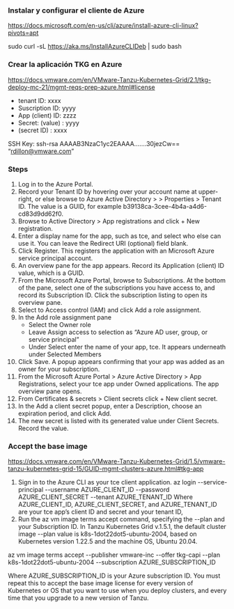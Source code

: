 ### Instalar y configurar el cliente de Azure 
https://docs.microsoft.com/en-us/cli/azure/install-azure-cli-linux?pivots=apt 

sudo curl -sL https://aka.ms/InstallAzureCLIDeb | sudo bash

### Crear la aplicación TKG en Azure 
https://docs.vmware.com/en/VMware-Tanzu-Kubernetes-Grid/2.1/tkg-deploy-mc-21/mgmt-reqs-prep-azure.html#license

- tenant ID:  xxxx
- Suscription ID: yyyy
- App (client) ID:  zzzz
- Secret: (value) : yyyy
- (secret ID) : xxxx

SSH Key:
ssh-rsa AAAAB3NzaC1yc2EAAAA.......30jezCw== “rdillon@vmware.com”

### Steps
1.	Log in to the Azure Portal.
2.	Record your Tenant ID by hovering over your account name at upper-right, or else browse to Azure Active Directory > <Your Azure Org> > Properties > Tenant ID. The value is a GUID, for example b39138ca-3cee-4b4a-a4d6-cd83d9dd62f0.
3.	Browse to Active Directory > App registrations and click + New registration.
4.	Enter a display name for the app, such as tce, and select who else can use it. You can leave the Redirect URI (optional) field blank.
5.	Click Register. This registers the application with an Microsoft Azure service principal account.
6.	An overview pane for the app appears. Record its Application (client) ID value, which is a GUID.
7.	From the Microsoft Azure Portal, browse to Subscriptions. At the bottom of the pane, select one of the subscriptions you have access to, and record its Subscription ID. Click the subscription listing to open its overview pane.
8.	Select to Access control (IAM) and click Add a role assignment.
9.	In the Add role assignment pane
    -	Select the Owner role
    -	Leave Assign access to selection as “Azure AD user, group, or service principal”
    -	Under Select enter the name of your app, tce. It appears underneath under Selected Members
10.	Click Save. A popup appears confirming that your app was added as an owner for your subscription.
11.	From the Microsoft Azure Portal > Azure Active Directory > App Registrations, select your tce app under Owned applications. The app overview pane opens.
12.	From Certificates & secrets > Client secrets click + New client secret.
13.	In the Add a client secret popup, enter a Description, choose an expiration period, and click Add.
14.	The new secret is listed with its generated value under Client Secrets. Record the value.

### Accept the base image

https://docs.vmware.com/en/VMware-Tanzu-Kubernetes-Grid/1.5/vmware-tanzu-kubernetes-grid-15/GUID-mgmt-clusters-azure.html#tkg-app 

1.	Sign in to the Azure CLI as your tce client application.
az login --service-principal --username AZURE_CLIENT_ID --password AZURE_CLIENT_SECRET --tenant AZURE_TENANT_ID
Where AZURE_CLIENT_ID, AZURE_CLIENT_SECRET, and AZURE_TENANT_ID are your tce app’s client ID and secret and your tenant ID, 
2.	Run the az vm image terms accept command, specifying the --plan and your Subscription ID.
In Tanzu Kubernetes Grid v.1.5.1, the default cluster image --plan value is k8s-1dot22dot5-ubuntu-2004, based on Kubernetes version 1.22.5 and the machine OS, Ubuntu 20.04. 

az vm image terms accept --publisher vmware-inc --offer tkg-capi --plan k8s-1dot22dot5-ubuntu-2004 --subscription AZURE_SUBSCRIPTION_ID

Where AZURE_SUBSCRIPTION_ID is your Azure subscription ID.
You must repeat this to accept the base image license for every version of Kubernetes or OS that you want to use when you deploy clusters, and every time that you upgrade to a new version of Tanzu.
